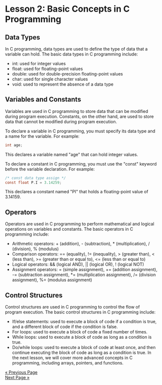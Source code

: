 # Lesson 2: Basic Concepts in C Programming
## Data Types
In C programming, data types are used to define the type of data that a variable can hold. The basic data types in C programming include:

- int: used for integer values
- float: used for floating-point values
- double: used for double-precision floating-point values
- char: used for single character values
- void: used to represent the absence of a data type

## Variables and Constants
Variables are used in C programming to store data that can be modified during program execution. Constants, on the other hand, are used to store data that cannot be modified during program execution.

To declare a variable in C programming, you must specify its data type and a name for the variable. For example:

```c
int age;

```
This declares a variable named "age" that can hold integer values.

To declare a constant in C programming, you must use the "const" keyword before the variable declaration. For example:

```c
/* const data type assign */
const float P.I = 3.14259;

```
This declares a constant named "PI" that holds a floating-point value of 3.14159.

## Operators
Operators are used in C programming to perform mathematical and logical operations on variables and constants. The basic operators in C programming include:

- Arithmetic operators: + (addition), - (subtraction), * (multiplication), / (division), % (modulus)
- Comparison operators: == (equality), != (inequality), > (greater than), < (less than), >= (greater than or equal to), <= (less than or equal to)
- Logical operators: && (logical AND), || (logical OR), ! (logical NOT)
- Assignment operators: = (simple assignment), += (addition assignment), -= (subtraction assignment), *= (multiplication assignment), /= (division assignment), %= (modulus assignment)

## Control Structures
Control structures are used in C programming to control the flow of program execution. The basic control structures in C programming include:

- If/else statements: used to execute a block of code if a condition is true, and a different block of code if the condition is false.
- For loops: used to execute a block of code a fixed number of times.
- While loops: used to execute a block of code as long as a condition is true.
- Do/while loops: used to execute a block of code at least once, and then continue executing the block of code as long as a condition is true.
In the next lesson, we will cover more advanced concepts in C programming, including arrays, pointers, and functions.





<div>
  <a style="align-text: left;" href="Software-Engineering/Lesson1/README.md" class="previous-button">&laquo; Previous Page</a>
</div>
<div>
  <a style="align-text: right;" href="Software-Engineering/Lesson3/README.md" class="next-button">Next Page &raquo;</a>
</div>
